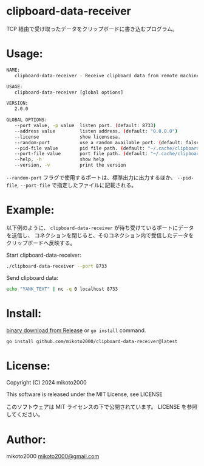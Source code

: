 # clipboard-data-receiver

TCP 経由で受け取ったデータをクリップボードに書き込むプログラム。


# Usage:

```sh
NAME:
   clipboard-data-receiver - Receive clipboard data from remote machine.

USAGE:
   clipboard-data-receiver [global options]

VERSION:
   2.0.0

GLOBAL OPTIONS:
   --port value, -p value  listen port. (default: 8733)
   --address value         listen address. (default: "0.0.0.0")
   --license               show licensesa.
   --random-port           use a random available port. (default: false)
   --pid-file value        pid file path. (default: "~/.cache/clipboard-data-receiver/pid")
   --port-file value       port file path. (default: "~/.cache/clipboard-data-receiver/port")
   --help, -h              show help
   --version, -v           print the version
```

`--random-port` フラグで使用するポートは、標準出力に出力するほか、
`--pid-file`, `--port-file` で指定したファイルに記載される。


# Example:

以下例のように、 `clipboard-data-receiver` が待ち受けているポートにデータを送信し、
コネクションを閉じると、そのコネクション内で受信したデータをクリップボードへ反映する。

Start clipboard-data-receiver:

```sh
./clipboard-data-receiver --port 8733
```

Send clipboard data:

```sh
echo "YANK_TEXT" | nc -q 0 localhost 8733
```


# Install:

[binary download from Release](https://github.com/mikoto2000/clipboard-data-receiver/releases) or `go install` command.

```sh
go install github.com/mikoto2000/clipboard-data-receiver@latest
```


# License:

Copyright (C) 2024 mikoto2000

This software is released under the MIT License, see LICENSE

このソフトウェアは MIT ライセンスの下で公開されています。 LICENSE を参照してください。


# Author:

mikoto2000 <mikoto2000@gmail.com>



